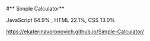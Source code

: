 #** Simple Calculator**

JavaScript 64.9% , HTML 22.1%, СSS 13.0%

https://ekaterinavoronovich.github.io/Simple-Calculator/

